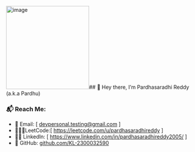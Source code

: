 <img width="225" height="225" alt="image" src="https://github.com/user-attachments/assets/55dd29ae-6d92-4a68-be23-367ac89ccbeb" />## 👋 Hey there, I’m Pardhasaradhi Reddy (a.k.a Pardhu)

### 📬 Reach Me:
- 💌 Email: [ devpersonal.testing@gmail.com ]
- 🧑🏼‍💻LeetCode:[ https://leetcode.com/u/pardhasaradhireddy ]
- 🧑‍💼 LinkedIn: [ https://www.linkedin.com/in/pardhasaradhireddy2005/ ]
- 🐙 GitHub: [github.com/KL-2300032590](https://github.com/KL-2300032590)
